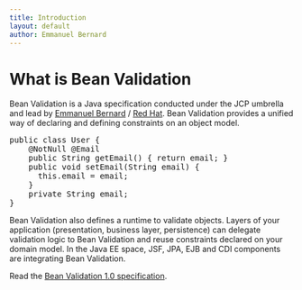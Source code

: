 ```yaml
---
title: Introduction
layout: default
author: Emmanuel Bernard
---
```


# What is Bean Validation

Bean Validation is a Java specification conducted under the JCP umbrella and lead
by [Emmanuel Bernard](http://emmanuelbernard.com) / [Red Hat](http://redhat.com).
Bean Validation provides a unified way of declaring and defining constraints on
an object model.
<pre>
public class User {
    &#64;NotNull &#64;Email 
    public String getEmail() { return email; }
    public void setEmail(String email) { 
      this.email = email; 
    }
    private String email;
}
</pre>

Bean Validation also defines a runtime to validate objects. Layers of your 
application (presentation, business layer, persistence) can delegate validation
logic to Bean Validation and reuse constraints declared on your domain model.
In the Java EE space, JSF, JPA, EJB and CDI components are integrating Bean Validation.

Read the [Bean Validation 1.0 specification](/1.0/spec/).